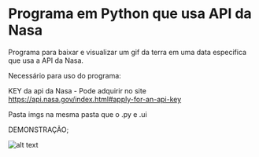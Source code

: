 # Programa em Python que usa API da Nasa
Programa para baixar e visualizar um gif da terra em uma data especifica que usa a API da Nasa.

Necessário para uso do programa:

KEY da api da Nasa - Pode adquirir no site https://api.nasa.gov/index.html#apply-for-an-api-key

Pasta imgs na mesma pasta que o .py e .ui

DEMONSTRAÇÃO;

![alt text](https://i.imgur.com/wjnkWhk.png)
